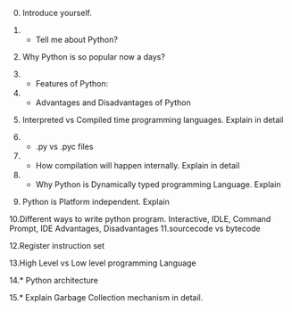0. Introduce yourself.

1. * Tell me about Python?

2. Why Python is so popular now a days?

3. * Features of Python:

4. * Advantages and Disadvantages of Python 

5. Interpreted vs Compiled time programming languages. Explain in detail

6. * .py vs .pyc files 

7. * How compilation will happen internally. Explain in detail 

8. * Why Python is Dynamically typed programming Language. Explain 

9. Python is Platform independent. Explain

10.Different ways to write python program.    Interactive, IDLE, Command Prompt, IDE    Advantages, Disadvantages 11.sourcecode vs bytecode

12.Register instruction set 

13.High Level vs Low level programming Language

14.* Python architecture

15.* Explain Garbage Collection mechanism in detail.